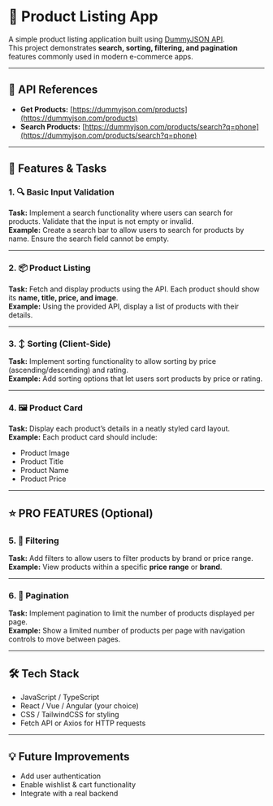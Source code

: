 # 🛒 Product Listing App

A simple product listing application built using [DummyJSON API](https://dummyjson.com/).  
This project demonstrates **search, sorting, filtering, and pagination** features commonly used in modern e-commerce apps.

---

## 📌 API References

- **Get Products:** [https://dummyjson.com/products](https://dummyjson.com/products)
- **Search Products:** [https://dummyjson.com/products/search?q=phone](https://dummyjson.com/products/search?q=phone)

---

## 🚀 Features & Tasks

### 1. 🔍 Basic Input Validation

**Task:** Implement a search functionality where users can search for products. Validate that the input is not empty or invalid.  
**Example:** Create a search bar to allow users to search for products by name. Ensure the search field cannot be empty.

---

### 2. 📦 Product Listing

**Task:** Fetch and display products using the API. Each product should show its **name, title, price, and image**.  
**Example:** Using the provided API, display a list of products with their details.

---

### 3. ↕️ Sorting (Client-Side)

**Task:** Implement sorting functionality to allow sorting by price (ascending/descending) and rating.  
**Example:** Add sorting options that let users sort products by price or rating.

---

### 4. 🖼️ Product Card

**Task:** Display each product’s details in a neatly styled card layout.  
**Example:** Each product card should include:

- Product Image
- Product Title
- Product Name
- Product Price

---

## ⭐ PRO FEATURES (Optional)

### 5. 🎯 Filtering

**Task:** Add filters to allow users to filter products by brand or price range.  
**Example:** View products within a specific **price range** or **brand**.

---

### 6. 📑 Pagination

**Task:** Implement pagination to limit the number of products displayed per page.  
**Example:** Show a limited number of products per page with navigation controls to move between pages.

---

## 🛠️ Tech Stack

- JavaScript / TypeScript
- React / Vue / Angular (your choice)
- CSS / TailwindCSS for styling
- Fetch API or Axios for HTTP requests

---

## 💡 Future Improvements

- Add user authentication
- Enable wishlist & cart functionality
- Integrate with a real backend
